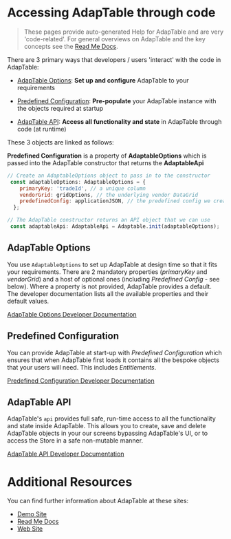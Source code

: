 # Accessing AdapTable through code

> These pages provide auto-generated Help for AdapTable and are very 'code-related'.  For general overviews on AdapTable and the key concepts see the [Read Me Docs](https://github.com/AdaptableTools/adaptable/blob/master/packages/adaptable/readme/readme-list.md).

There are 3 primary ways that developers / users 'interact' with the code in AdapTable:

- [AdapTable Options](/interfaces/_src_adaptableoptions_adaptableoptions_.adaptableoptions.html): **Set up and configure** AdapTable to your requirements

- [Predefined Configuration](/interfaces/_src_predefinedconfig_predefinedconfig_.predefinedconfig.html): **Pre-populate** your AdapTable instance with the objects required at startup 

- [AdapTable API](/interfaces/_src_api_adaptableapi_.adaptableapi.html): **Access all functionality and state** in AdapTable through code (at runtime) 

These 3 objects are linked as follows: 

**Predefined Configuration** is a property of **AdaptableOptions** which is passed into the AdapTable constructor that returns the **AdaptableApi**

```jsx
// Create an AdaptableOptions object to pass in to the constructor
 const adaptableOptions: AdaptableOptions = {
    primaryKey: 'tradeId', // a unique column
    vendorGrid: gridOptions, // the underlying vendor DataGrid
    predefinedConfig: applicationJSON, // the predefined config we created
  };

// The AdapTable constructor returns an API object that we can use
 const adaptableApi: AdaptableApi = Adaptable.init(adaptableOptions);
```

## AdapTable Options

You use `AdaptableOptions` to set up AdapTable at design time so that it fits your requirements. There are 2 mandatory properties (_primaryKey_ and _vendorGrid_) and a host of optional ones (including _Predefined Config_ - see below). Where a property is not provided, AdapTable provides a default. The developer documentation lists all the available properties and their default values.

[AdapTable Options Developer Documentation](/interfaces/_src_adaptableoptions_adaptableoptions_.adaptableoptions.html)

## Predefined Configuration

You can provide  AdapTable at start-up with _Predefined Configuration_ which ensures that when AdapTable first loads it contains all the bespoke objects that your users will need. This includes *Entitlements*.

[Predefined Configuration Developer Documentation](/interfaces/_src_predefinedconfig_predefinedconfig_.predefinedconfig.html)


## AdapTable API

AdapTable's `api` provides full safe, run-time access to all the functionality and state inside AdapTable. This allows you to create, save and delete AdapTable objects in your our screens bypassing AdapTable's UI, or to access the Store in a safe non-mutable manner.

[AdapTable API Developer Documentation](/interfaces/_src_api_adaptableapi_.adaptableapi.html)


# Additional Resources

You can find further information about AdapTable at these sites:

- [Demo Site](https://demo.adaptabletools.com)
- [Read Me Docs](https://github.com/AdaptableTools/adaptable/blob/master/packages/adaptable/readme/readme-list.md)
- [Web Site](http://www.adaptabletools.com)

